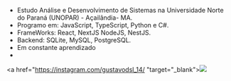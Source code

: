 * Estudo Análise e Desenvolvimento de Sistemas na Universidade Norte do Paraná (UNOPAR) - Açailândia- MA.
* Programo em: JavaScript, TypeScript, Python e C#. 
* FrameWorks: React, NextJS NodeJS, NestJS.
* Backend: SQLite, MySQL, PostgreSQL.
* Em constante aprendizado
* 
<a href="https://instagram.com/gustavodsl_14/ "target="_blank"><img src="https://img.shields.io/badge/-Instagram-%23E4405F?style=for-the-badge&logo=instagram&logoColor=white" target="_blank"></a>
